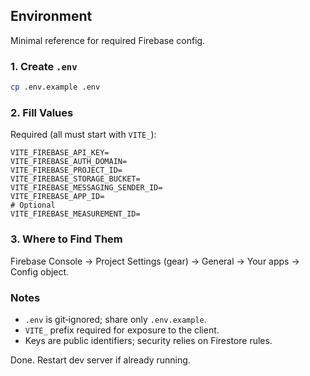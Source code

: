 ## Environment

Minimal reference for required Firebase config.

### 1. Create `.env`
```bash
cp .env.example .env
```

### 2. Fill Values
Required (all must start with `VITE_`):
```
VITE_FIREBASE_API_KEY=
VITE_FIREBASE_AUTH_DOMAIN=
VITE_FIREBASE_PROJECT_ID=
VITE_FIREBASE_STORAGE_BUCKET=
VITE_FIREBASE_MESSAGING_SENDER_ID=
VITE_FIREBASE_APP_ID=
# Optional
VITE_FIREBASE_MEASUREMENT_ID=
```

### 3. Where to Find Them
Firebase Console → Project Settings (gear) → General → Your apps → Config object.

### Notes
- `.env` is git‑ignored; share only `.env.example`.
- `VITE_` prefix required for exposure to the client.
- Keys are public identifiers; security relies on Firestore rules.

Done. Restart dev server if already running.
